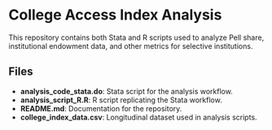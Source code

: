 # College Access Index Analysis

This repository contains both Stata and R scripts used to analyze Pell share, institutional endowment data, and other metrics for selective institutions.

## Files
- **analysis_code_stata.do**: Stata script for the analysis workflow.
- **analysis_script_R.R**: R script replicating the Stata workflow.
- **README.md**: Documentation for the repository.
- **college_index_data.csv**: Longitudinal dataset used in analysis scripts.
